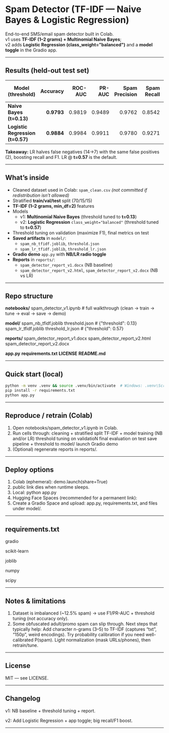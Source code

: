 # Spam Detector (TF-IDF — Naive Bayes & Logistic Regression)

End-to-end SMS/email spam detector built in Colab.  
v1 uses **TF-IDF (1–2 grams) + Multinomial Naive Bayes**;  
v2 adds **Logistic Regression (class_weight="balanced")** and a **model toggle** in the Gradio app.

---

## Results (held-out test set)

| Model (threshold) | Accuracy | ROC-AUC | PR-AUC | Spam Precision | Spam Recall | Spam F1 | Confusion (rows = actual) |
|---|---:|---:|---:|---:|---:|---:|---|
| **Naive Bayes (t=0.13)** | **0.9793** | 0.9819 | 0.9489 | 0.9762 | 0.8542 | 0.9111 | [[676, 2], [14, 82]] |
| **Logistic Regression (t=0.57)** | **0.9884** | 0.9984 | 0.9911 | 0.9780 | 0.9271 | 0.9519 | [[676, 2], [7, 89]] |

**Takeaway:** LR halves false negatives (14→7) with the same false positives (2), boosting recall and F1. LR @ **t=0.57** is the default.

---

## What’s inside

- Cleaned dataset used in Colab: `spam_clean.csv` *(not committed if redistribution isn’t allowed)*  
- Stratified **train/val/test** split (70/15/15)
- **TF-IDF (1–2 grams, min_df=2)** features
- Models  
  - v1: **Multinomial Naive Bayes** (threshold tuned to **t=0.13**)  
  - v2: **Logistic Regression** `class_weight="balanced"` (threshold tuned to **t=0.57**)
- Threshold tuning on validation (maximize F1), final metrics on test
- **Saved artifacts** in `model/`:
  - `spam_nb_tfidf.joblib`, `threshold.json`
  - `spam_lr_tfidf.joblib`, `threshold_lr.json`
- **Gradio demo** `app.py` with **NB/LR radio toggle**
- **Reports** in `reports/`:
  - `spam_detector_report_v1.docx` (NB baseline)
  - `spam_detector_report_v2.html`, `spam_detector_report_v2.docx` (NB vs LR)

---

## Repo structure

**notebooks/**
spam_detector_v1.ipynb # full walkthrough (clean → train → tune → eval → save → demo)

**model/**
spam_nb_tfidf.joblib
threshold.json # {"threshold": 0.13}
spam_lr_tfidf.joblib
threshold_lr.json # {"threshold": 0.57}

**reports/**
spam_detector_report_v1.docx
spam_detector_report_v2.html
spam_detector_report_v2.docx

**app.py**
**requirements.txt**
**LICENSE**
**README.md**

---

## Quick start (local)

```bash
python -m venv .venv && source .venv/bin/activate  # Windows: .venv\Scripts\activate
pip install -r requirements.txt
python app.py
```
---

## Reproduce / retrain (Colab)

1. Open notebooks/spam_detector_v1.ipynb in Colab.
2. Run cells through:
    cleaning + stratified split
    TF-IDF + model training (NB and/or LR)
    threshold tuning on validatioN
    final evaluation on test
    save pipeline + threshold to model/
    launch Gradio demo
3. (Optional) regenerate reports in reports/.

---

## Deploy options

1. Colab (ephemeral): demo.launch(share=True)
2. public link dies when runtime sleeps.
3. Local: python app.py
4. Hugging Face Spaces (recommended for a permanent link):
5. Create a Gradio Space and upload: app.py, requirements.txt, and files under model/.

---

## requirements.txt

gradio

scikit-learn

joblib

numpy

scipy

---

## Notes & limitations

1. Dataset is imbalanced (~12.5% spam) → use F1/PR-AUC + threshold tuning (not accuracy only).
2. Some obfuscated adult/promo spam can slip through. Next steps that typically help:
      Add character n-grams (3–5) to TF-IDF (captures “txt”, “150p”, weird encodings).
      Try probability calibration if you need well-calibrated P(spam).
      Light normalization (mask URLs/phones), then retrain/tune.

---

## License

MIT — see LICENSE.

---

## Changelog

v1: NB baseline + threshold tuning + report.

v2: Add Logistic Regression + app toggle; big recall/F1 boost.

---





